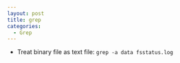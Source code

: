 ```yaml
---
layout: post
title: grep
categories:
  - Grep
---
```

* Treat binary file as text file: `grep -a data fsstatus.log`
